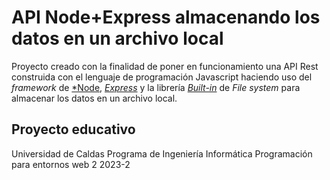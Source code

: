 # API Node+Express almacenando los datos en un archivo local

Proyecto creado con la finalidad de poner en funcionamiento una API Rest construida con el lenguaje de programación Javascript haciendo uso del *framework* de [*Node](https://nodejs.org/en), [*Express*](https://expressjs.com) y la librería [*Built-in*](https://nodejs.org/dist/latest-v18.x/docs/api/fs.html) de *File system* para almacenar los datos en un archivo local.

## Proyecto educativo

Universidad de Caldas
Programa de Ingeniería Informática
Programación para entornos web 2
2023-2